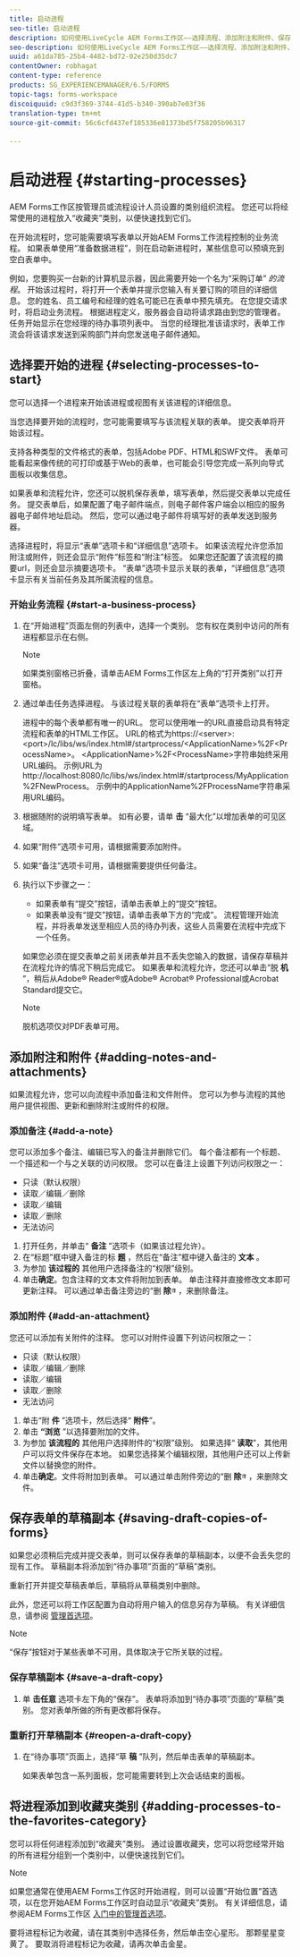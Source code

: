 ```yaml
---
title: 启动进程
seo-title: 启动进程
description: 如何使用LiveCycle AEM Forms工作区——选择流程、添加附注和附件、保存草稿副本并添加到收藏夹。
seo-description: 如何使用LiveCycle AEM Forms工作区——选择流程、添加附注和附件、保存草稿副本并添加到收藏夹。
uuid: a61da785-25b4-4482-bd72-02e250d35dc7
contentOwner: robhagat
content-type: reference
products: SG_EXPERIENCEMANAGER/6.5/FORMS
topic-tags: forms-workspace
discoiquuid: c9d3f369-3744-41d5-b340-390ab7e03f36
translation-type: tm+mt
source-git-commit: 56c6cfd437ef185336e81373bd5f758205b96317

---
```



# 启动进程 {#starting-processes}

AEM Forms工作区按管理员或流程设计人员设置的类别组织流程。 您还可以将经常使用的进程放入“收藏夹”类别，以便快速找到它们。

在开始流程时，您可能需要填写表单以开始AEM Forms工作流程控制的业务流程。 如果表单使用“准备数据进程”，则在启动新进程时，某些信息可以预填充到空白表单中。

例如，您要购买一台新的计算机显示器，因此需要开始一个名为“采购订单” *的流程*。 开始该过程时，将打开一个表单并提示您输入有关要订购的项目的详细信息。 您的姓名、员工编号和经理的姓名可能已在表单中预先填充。 在您提交请求时，将启动业务流程。 根据进程定义，服务器会自动将请求路由到您的管理者。 任务开始显示在您经理的待办事项列表中。 当您的经理批准该请求时，表单工作流会将该请求发送到采购部门并向您发送电子邮件通知。

## 选择要开始的进程 {#selecting-processes-to-start}

您可以选择一个进程来开始该进程或视图有关该进程的详细信息。

当您选择要开始的流程时，您可能需要填写与该流程关联的表单。 提交表单将开始该过程。

支持各种类型的文件格式的表单，包括Adobe PDF、HTML和SWF文件。 表单可能看起来像传统的可打印或基于Web的表单，也可能会引导您完成一系列向导式面板以收集信息。

如果表单和流程允许，您还可以脱机保存表单，填写表单，然后提交表单以完成任务。 提交表单后，如果配置了电子邮件端点，则电子邮件客户端会以相应的服务器电子邮件地址启动。 然后，您可以通过电子邮件将填写好的表单发送到服务器。

选择进程时，将显示“表单”选项卡和“详细信息”选项卡。 如果该流程允许您添加附注或附件，则还会显示“附件”标签和“附注”标签。 如果您还配置了该流程的摘要url，则还会显示摘要选项卡。 “表单”选项卡显示关联的表单，“详细信息”选项卡显示有关当前任务及其所属流程的信息。

### 开始业务流程 {#start-a-business-process}

1. 在“开始进程”页面左侧的列表中，选择一个类别。 您有权在类别中访问的所有进程都显示在右侧。

   >[!NOTE]
   >
   >如果类别窗格已折叠，请单击AEM Forms工作区左上角的“打开类别”以打开窗格。

1. 通过单击任务选择进程。 与该过程关联的表单将在“表单”选项卡上打开。

   进程中的每个表单都有唯一的URL。 您可以使用唯一的URL直接启动具有特定流程和表单的HTML工作区。 URL的格式为https://&lt;server>:&lt;port>/lc/libs/ws/index.html#/startprocess/&lt;ApplicationName>%2F&lt;ProcessName>。 &lt;ApplicationName>%2F&lt;ProcessName>字符串始终采用URL编码。 示例URL为http://localhost:8080/lc/libs/ws/index.html#/startprocess/MyApplication%2FNewProcess。 示例中的ApplicationName%2FProcessName字符串采用URL编码。

1. 根据随附的说明填写表单。 如有必要，请单 **击** “最大化”以增加表单的可见区域。
1. 如果“附件”选项卡可用，请根据需要添加附件。
1. 如果“备注”选项卡可用，请根据需要提供任何备注。
1. 执行以下步骤之一：

   * 如果表单有“提交”按钮，请单击表单上的“提交”按钮。
   * 如果表单没有“提交”按钮，请单击表单下方的“完成”。
   流程管理开始流程，并将表单发送至相应人员的待办列表，这些人员需要在流程中完成下一个任务。

   如果您必须在提交表单之前关闭表单并且不丢失您输入的数据，请保存草稿并在流程允许的情况下稍后完成它。 如果表单和流程允许，您还可以单击“脱 **机** ”，稍后从Adobe® Reader®或Adobe® Acrobat® Professional或Acrobat Standard提交它。

   >[!NOTE]
   >
   >脱机选项仅对PDF表单可用。

## 添加附注和附件 {#adding-notes-and-attachments}

如果流程允许，您可以向流程中添加备注和文件附件。 您可以为参与流程的其他用户提供视图、更新和删除附注或附件的权限。

### 添加备注 {#add-a-note}

您可以添加多个备注、编辑已写入的备注并删除它们。 每个备注都有一个标题、一个描述和一个与之关联的访问权限。 您可以在备注上设置下列访问权限之一：

* 只读（默认权限）
* 读取／编辑／删除
* 读取／编辑
* 读取／删除
* 无法访问

1. 打开任务，并单击“ **备注** ”选项卡（如果该过程允许）。
1. 在“标题”框中键入备注的标 **题** ，然后在“备注”框中键入备注的 **文本** 。
1. 为参加 **该过程的** 其他用户选择备注的“权限”级别。
1. 单击&#x200B;**确定**。包含注释的文本文件将附加到表单。 单击注释并直接修改文本即可更新注释。 可以通过单击备注旁边的“删 **除**![”按钮垃圾桶的图像](assets/icondelete.png) ，来删除备注。

### 添加附件 {#add-an-attachment}

您还可以添加有关附件的注释。 您可以对附件设置下列访问权限之一：

* 只读（默认权限）
* 读取／编辑／删除
* 读取／编辑
* 读取／删除
* 无法访问

1. 单击“附 **件** ”选项卡，然后选择“ **附件**”。
1. 单击 **“浏览** ”以选择要附加的文件。
1. 为参加 **该流程的** 其他用户选择附件的“权限”级别。 如果选择“ **读取**”，其他用户可以将文件保存在本地。 如果您选择某个编辑权限，其他用户还可以上传新文件以替换您的附件。
1. 单击&#x200B;**确定**。文件将附加到表单。 可以通过单击附件旁边的“删 **除**![”按钮垃圾桶的图像](assets/icondelete.png) ，来删除文件。

## 保存表单的草稿副本 {#saving-draft-copies-of-forms}

如果您必须稍后完成并提交表单，则可以保存表单的草稿副本，以便不会丢失您的现有工作。 草稿副本将添加到“待办事项”页面的“草稿”类别。

重新打开并提交草稿表单后，草稿将从草稿类别中删除。

此外，您还可以将工作区配置为自动将用户输入的信息另存为草稿。 有关详细信息，请参阅 [管理首选项](/help/forms/using/getting-started-livecycle-html-workspace.md)。

>[!NOTE]
>
>“保存”按钮对于某些表单不可用，具体取决于它所关联的过程。

### 保存草稿副本 {#save-a-draft-copy}

1. 单 **击任意** 选项卡左下角的“保存”。 表单将添加到“待办事项”页面的“草稿”类别。 您对表单所做的所有更改都将保存。

### 重新打开草稿副本 {#reopen-a-draft-copy}

1. 在“待办事项”页面上，选择“草 **稿** ”队列，然后单击表单的草稿副本。

   如果表单包含一系列面板，您可能需要转到上次会话结束的面板。

## 将进程添加到收藏夹类别 {#adding-processes-to-the-favorites-category}

您可以将任何进程添加到“收藏夹”类别。 通过设置收藏夹，您可以将您经常开始的所有进程分组到一个类别中，以便快速找到它们。

>[!NOTE]
>
>如果您通常在使用AEM Forms工作区时开始进程，则可以设置“开始位置”首选项，以在您开始AEM Forms工作区时自动显示“收藏夹”类别。 有关详细信息，请参阅AEM Forms工作区 [入门中的管理首选项](/help/forms/using/getting-started-livecycle-html-workspace.md)。

要将进程标记为收藏，请在其类别中选择任务，然后单击空心星形。 那颗星星变黄了。 要取消将进程标记为收藏，请再次单击金星。
